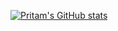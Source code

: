 [![Pritam's GitHub stats](https://github-readme-stats.vercel.app/api?username=4ritam&count_private=true&show_icons=true)](https://github.com/4ritam/github-readme-stats)
